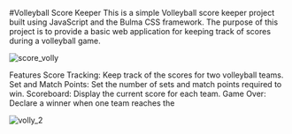 #Volleyball Score Keeper
This is a simple Volleyball score keeper project built using JavaScript and the Bulma CSS framework. The purpose of this project is to provide a basic web application for keeping track of scores during a volleyball game.


![score_volly](https://github.com/ASPII-1/Volleyball_Score_Keeper/assets/127092718/620b1f56-6967-4dc0-878b-9af818b2bc6e)


Features
Score Tracking: Keep track of the scores for two volleyball teams.
Set and Match Points: Set the number of sets and match points required to win.
Scoreboard: Display the current score for each team.
Game Over: Declare a winner when one team reaches the


![volly_2](https://github.com/ASPII-1/Volleyball_Score_Keeper/assets/127092718/6153d410-e6db-4dd6-bf87-98f6a9052fb4)
